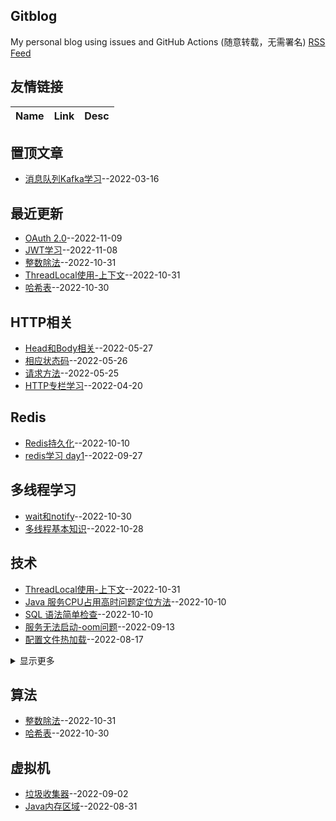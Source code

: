 ## Gitblog
My personal blog using issues and GitHub Actions (随意转载，无需署名)
[RSS Feed](https://raw.githubusercontent.com/maminglang/minglang_blog/master/feed.xml)
## 友情链接
| Name | Link | Desc | 
 | ---- | ---- | ---- |
## 置顶文章
- [消息队列Kafka学习](https://github.com/maminglang/minglang_blog/issues/1)--2022-03-16
## 最近更新
- [OAuth 2.0](https://github.com/maminglang/minglang_blog/issues/25)--2022-11-09
- [JWT学习](https://github.com/maminglang/minglang_blog/issues/24)--2022-11-08
- [整数除法](https://github.com/maminglang/minglang_blog/issues/23)--2022-10-31
- [ThreadLocal使用-上下文](https://github.com/maminglang/minglang_blog/issues/22)--2022-10-31
- [哈希表](https://github.com/maminglang/minglang_blog/issues/21)--2022-10-30
## HTTP相关
- [Head和Body相关](https://github.com/maminglang/minglang_blog/issues/8)--2022-05-27
- [相应状态码](https://github.com/maminglang/minglang_blog/issues/7)--2022-05-26
- [请求方法](https://github.com/maminglang/minglang_blog/issues/6)--2022-05-25
- [HTTP专栏学习](https://github.com/maminglang/minglang_blog/issues/2)--2022-04-20
## Redis
- [Redis持久化](https://github.com/maminglang/minglang_blog/issues/15)--2022-10-10
- [redis学习 day1](https://github.com/maminglang/minglang_blog/issues/14)--2022-09-27
## 多线程学习
- [wait和notify](https://github.com/maminglang/minglang_blog/issues/20)--2022-10-30
- [多线程基本知识](https://github.com/maminglang/minglang_blog/issues/19)--2022-10-28
## 技术
- [ThreadLocal使用-上下文](https://github.com/maminglang/minglang_blog/issues/22)--2022-10-31
- [Java 服务CPU占用高时问题定位方法](https://github.com/maminglang/minglang_blog/issues/17)--2022-10-10
- [SQL 语法简单检查](https://github.com/maminglang/minglang_blog/issues/16)--2022-10-10
- [服务无法启动-oom问题](https://github.com/maminglang/minglang_blog/issues/13)--2022-09-13
- [配置文件热加载](https://github.com/maminglang/minglang_blog/issues/10)--2022-08-17
<details><summary>显示更多</summary>

- [记SpringBoot从2.5.8升级到2.6.7遇到的循环依赖问题](https://github.com/maminglang/minglang_blog/issues/9)--2022-06-02
</details>

## 算法
- [整数除法](https://github.com/maminglang/minglang_blog/issues/23)--2022-10-31
- [哈希表](https://github.com/maminglang/minglang_blog/issues/21)--2022-10-30
## 虚拟机
- [垃圾收集器](https://github.com/maminglang/minglang_blog/issues/12)--2022-09-02
- [Java内存区域](https://github.com/maminglang/minglang_blog/issues/11)--2022-08-31
